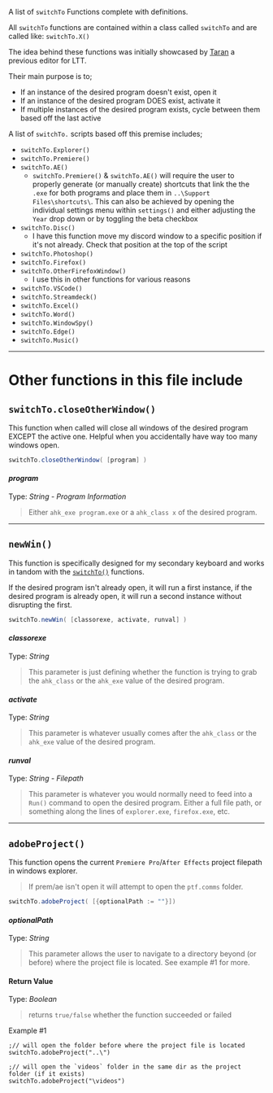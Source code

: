 A list of `switchTo` Functions complete with definitions.

All `switchTo` functions are contained within a class called `switchTo` and are called like: `switchTo.X()`

The idea behind these functions was initially showcased by [Taran](https://github.com/TaranVH/2nd-keyboard) a previous editor for LTT.

Their main purpose is to;

* If an instance of the desired program doesn't exist, open it
* If an instance of the desired program DOES exist, activate it
* If multiple instances of the desired program exists, cycle between them based off the last active

A list of `switchTo.` scripts based off this premise includes;

* `switchTo.Explorer()`
* `switchTo.Premiere()`
* `switchTo.AE()`
    * `switchTo.Premiere()` & `switchTo.AE()` will require the user to properly generate (or manually create) shortcuts that link the the `.exe` for both programs and place them in `..\Support Files\shortcuts\`. This can also be achieved by opening the individual settings menu within `settings()` and either adjusting the `Year` drop down or by toggling the beta checkbox
* `switchTo.Disc()`
    * I have this function move my discord window to a specific position if it's not already. Check that position at the top of the script
* `switchTo.Photoshop()`
* `switchTo.Firefox()`
* `switchTo.OtherFirefoxWindow()`
    * I use this in other functions for various reasons
* `switchTo.VSCode()`
* `switchTo.Streamdeck()`
* `switchTo.Excel()`
* `switchTo.Word()`
* `switchTo.WindowSpy()`
* `switchTo.Edge()`
* `switchTo.Music()`
***

# Other functions in this file include

## `switchTo.closeOtherWindow()`
This function when called will close all windows of the desired program EXCEPT the active one. Helpful when you accidentally have way too many windows open.
```c#
switchTo.closeOtherWindow( [program] )
```
#### *program*
Type: *String - Program Information*
> Either `ahk_exe program.exe` or a `ahk_class x` of the desired program.
***

## `newWin()`
This function is specifically designed for my secondary keyboard and works in tandom with the [`switchTo()`](https://github.com/Tomshiii/ahk/wiki/switchTo-Functions) functions.

If the desired program isn't already open, it will run a first instance, if the desired program is already open, it will run a second instance without disrupting the first.
```c#
switchTo.newWin( [classorexe, activate, runval] )
```
#### *classorexe*
Type: *String*
> This parameter is just defining whether the function is trying to grab the `ahk_class` or the `ahk_exe` value of the desired program.

#### *activate*
Type: *String*
> This parameter is whatever usually comes after the `ahk_class` or the `ahk_exe` value of the desired program.

#### *runval*
Type: *String - Filepath*
> This parameter is whatever you would normally need to feed into a `Run()` command to open the desired program. Either a full file path, or something along the lines of `explorer.exe`, `firefox.exe`, etc.
***

## `adobeProject()`
This function opens the current `Premiere Pro`/`After Effects` project filepath in windows explorer.
> If prem/ae isn't open it will attempt to open the `ptf.comms` folder.
```c#
switchTo.adobeProject( [{optionalPath := ""}])
```
#### *optionalPath*
Type: *String*
> This parameter allows the user to navigate to a directory beyond (or before) where the project file is located. See example #1 for more.

#### Return Value
Type: *Boolean*
> returns `true/false` whether the function succeeded or failed

Example #1
```ahk
;// will open the folder before where the project file is located
switchTo.adobeProject("..\")

;// will open the `videos` folder in the same dir as the project folder (if it exists)
switchTo.adobeProject("\videos")
```